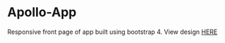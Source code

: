 # Apollo-App

Responsive front page of app built using bootstrap 4.
View design [HERE](https://arcticpilots.github.io/Apollo-App/)
